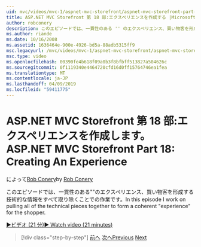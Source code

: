 ```yaml
---
uid: mvc/videos/mvc-1/aspnet-mvc-storefront/aspnet-mvc-storefront-part-18-creating-an-experience
title: ASP.NET MVC Storefront 第 18 部:エクスペリエンスを作成する |Microsoft Docs
author: robconery
description: このエピソードでは、一貫性のある '' のエクスペリエンス、買い物客を形成する技術的な情報をすべて取り除くことでの作業です。
ms.author: riande
ms.date: 10/16/2008
ms.assetid: 1636464e-900e-4926-bd5a-88adb5315ff9
msc.legacyurl: /mvc/videos/mvc-1/aspnet-mvc-storefront/aspnet-mvc-storefront-part-18-creating-an-experience
msc.type: video
ms.openlocfilehash: 00390fe4b618f09a0b3f8bfbff513827a504626c
ms.sourcegitcommit: 0f1119340e4464720cfd16d0ff15764746ea1fea
ms.translationtype: MT
ms.contentlocale: ja-JP
ms.lasthandoff: 04/09/2019
ms.locfileid: "59411775"
---
```

# <a name="aspnet-mvc-storefront-part-18-creating-an-experience"></a><span data-ttu-id="906fd-103">ASP.NET MVC Storefront 第 18 部:エクスペリエンスを作成します。</span><span class="sxs-lookup"><span data-stu-id="906fd-103">ASP.NET MVC Storefront Part 18: Creating An Experience</span></span>

<span data-ttu-id="906fd-104">によって[Rob Conery](https://github.com/robconery)</span><span class="sxs-lookup"><span data-stu-id="906fd-104">by [Rob Conery](https://github.com/robconery)</span></span>

<span data-ttu-id="906fd-105">このエピソードでは、一貫性のある""のエクスペリエンス、買い物客を形成する技術的な情報をすべて取り除くことでの作業です。</span><span class="sxs-lookup"><span data-stu-id="906fd-105">In this episode I work on pulling all of the technical pieces together to form a coherent "experience" for the shopper.</span></span>

[<span data-ttu-id="906fd-106">&#9654;ビデオ (21 分)</span><span class="sxs-lookup"><span data-stu-id="906fd-106">&#9654; Watch video (21 minutes)</span></span>](https://channel9.msdn.com/Blogs/ASP-NET-Site-Videos/aspnet-mvc-storefront-part-18-creating-an-experience)

> [!div class="step-by-step"]
> <span data-ttu-id="906fd-107">[前へ](aspnet-mvc-storefront-part-17-checkout-with-jeff-atwood.md)
> [次へ](aspnet-mvc-storefront-part-19-processing-orders-with-windows-workflow.md)</span><span class="sxs-lookup"><span data-stu-id="906fd-107">[Previous](aspnet-mvc-storefront-part-17-checkout-with-jeff-atwood.md)
[Next](aspnet-mvc-storefront-part-19-processing-orders-with-windows-workflow.md)</span></span>
